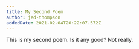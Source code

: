 ```yaml
---
title: My Second Poem
author: jed-thompson
addedDate: 2021-02-04T20:22:07.572Z
---
```

This is my second poem.
Is it any good?
Not really.
